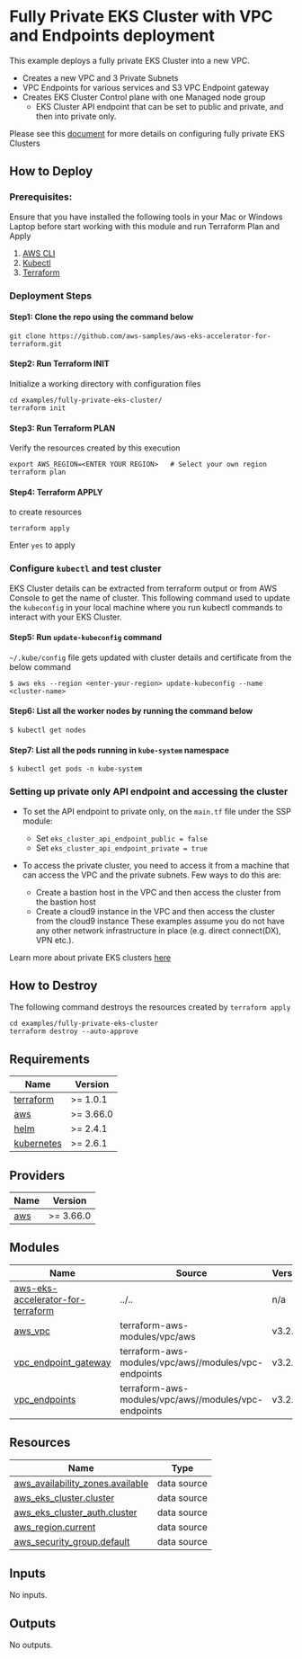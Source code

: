 # Fully Private EKS Cluster with VPC and Endpoints deployment

This example deploys a fully private EKS Cluster into a new VPC.
 - Creates a new VPC and 3 Private Subnets
 - VPC Endpoints for various services and S3 VPC Endpoint gateway
 - Creates EKS Cluster Control plane with one Managed node group
    - EKS Cluster API endpoint that can be set to public and private, and then into private only.

Please see this [document](https://docs.aws.amazon.com/eks/latest/userguide/private-clusters.html) for more details on configuring fully private EKS Clusters

## How to Deploy
### Prerequisites:
Ensure that you have installed the following tools in your Mac or Windows Laptop before start working with this module and run Terraform Plan and Apply
1. [AWS CLI](https://docs.aws.amazon.com/cli/latest/userguide/install-cliv2.html)
3. [Kubectl](https://Kubernetes.io/docs/tasks/tools/)
4. [Terraform](https://learn.hashicorp.com/tutorials/terraform/install-cli)

### Deployment Steps
#### Step1: Clone the repo using the command below

```shell script
git clone https://github.com/aws-samples/aws-eks-accelerator-for-terraform.git
```

#### Step2: Run Terraform INIT
Initialize a working directory with configuration files

```shell script
cd examples/fully-private-eks-cluster/
terraform init
```

#### Step3: Run Terraform PLAN
Verify the resources created by this execution

```shell script
export AWS_REGION=<ENTER YOUR REGION>   # Select your own region
terraform plan
```

#### Step4: Terraform APPLY
to create resources

```shell script
terraform apply
```

Enter `yes` to apply

### Configure `kubectl` and test cluster
EKS Cluster details can be extracted from terraform output or from AWS Console to get the name of cluster.
This following command used to update the `kubeconfig` in your local machine where you run kubectl commands to interact with your EKS Cluster.

#### Step5: Run `update-kubeconfig` command

`~/.kube/config` file gets updated with cluster details and certificate from the below command

    $ aws eks --region <enter-your-region> update-kubeconfig --name <cluster-name>

#### Step6: List all the worker nodes by running the command below

    $ kubectl get nodes

#### Step7: List all the pods running in `kube-system` namespace

    $ kubectl get pods -n kube-system

### Setting up private only API endpoint and accessing the cluster

- To set the API endpoint to private only, on the `main.tf` file under the SSP module:
    - Set `eks_cluster_api_endpoint_public = false`
    - Set `eks_cluster_api_endpoint_private = true`

- To access the private cluster, you need to access it from a machine that can access the VPC and the private subnets. Few ways to do this are:
    - Create a bastion host in the VPC and then access the cluster from the bastion host
    - Create a cloud9 instance in the VPC and then access the cluster from the cloud9 instance
These examples assume you do not have any other network infrastructure in place (e.g. direct connect(DX), VPN etc.).

Learn more about private EKS clusters [here](https://docs.aws.amazon.com/eks/latest/userguide/private-clusters.html)

## How to Destroy
The following command destroys the resources created by `terraform apply`

```shell script
cd examples/fully-private-eks-cluster
terraform destroy --auto-approve
```

<!--- BEGIN_TF_DOCS --->
## Requirements

| Name | Version |
|------|---------|
| <a name="requirement_terraform"></a> [terraform](#requirement\_terraform) | >= 1.0.1 |
| <a name="requirement_aws"></a> [aws](#requirement\_aws) | >= 3.66.0 |
| <a name="requirement_helm"></a> [helm](#requirement\_helm) | >= 2.4.1 |
| <a name="requirement_kubernetes"></a> [kubernetes](#requirement\_kubernetes) | >= 2.6.1 |

## Providers

| Name | Version |
|------|---------|
| <a name="provider_aws"></a> [aws](#provider\_aws) | >= 3.66.0 |

## Modules

| Name | Source | Version |
|------|--------|---------|
| <a name="module_aws-eks-accelerator-for-terraform"></a> [aws-eks-accelerator-for-terraform](#module\_aws-eks-accelerator-for-terraform) | ../.. | n/a |
| <a name="module_aws_vpc"></a> [aws\_vpc](#module\_aws\_vpc) | terraform-aws-modules/vpc/aws | v3.2.0 |
| <a name="module_vpc_endpoint_gateway"></a> [vpc\_endpoint\_gateway](#module\_vpc\_endpoint\_gateway) | terraform-aws-modules/vpc/aws//modules/vpc-endpoints | v3.2.0 |
| <a name="module_vpc_endpoints"></a> [vpc\_endpoints](#module\_vpc\_endpoints) | terraform-aws-modules/vpc/aws//modules/vpc-endpoints | v3.2.0 |

## Resources

| Name | Type |
|------|------|
| [aws_availability_zones.available](https://registry.terraform.io/providers/hashicorp/aws/latest/docs/data-sources/availability_zones) | data source |
| [aws_eks_cluster.cluster](https://registry.terraform.io/providers/hashicorp/aws/latest/docs/data-sources/eks_cluster) | data source |
| [aws_eks_cluster_auth.cluster](https://registry.terraform.io/providers/hashicorp/aws/latest/docs/data-sources/eks_cluster_auth) | data source |
| [aws_region.current](https://registry.terraform.io/providers/hashicorp/aws/latest/docs/data-sources/region) | data source |
| [aws_security_group.default](https://registry.terraform.io/providers/hashicorp/aws/latest/docs/data-sources/security_group) | data source |

## Inputs

No inputs.

## Outputs

No outputs.

<!--- END_TF_DOCS --->

